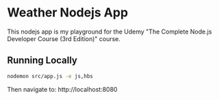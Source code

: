 # Weather Nodejs App

This nodejs app is my playground for the Udemy "The Complete Node.js Developer
Course (3rd Edition)" course.

## Running Locally

```bash
nodemon src/app.js -e js,hbs
```

Then navigate to: http://localhost:8080
